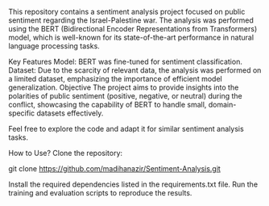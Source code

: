 This repository contains a sentiment analysis project focused on public sentiment regarding the Israel-Palestine war. The analysis was performed using the BERT (Bidirectional Encoder Representations from Transformers) model, which is well-known for its state-of-the-art performance in natural language processing tasks.

Key Features
Model: BERT was fine-tuned for sentiment classification.
Dataset: Due to the scarcity of relevant data, the analysis was performed on a limited dataset, emphasizing the importance of efficient model generalization.
Objective
The project aims to provide insights into the polarities of public sentiment (positive, negative, or neutral) during the conflict, showcasing the capability of BERT to handle small, domain-specific datasets effectively.

Feel free to explore the code and adapt it for similar sentiment analysis tasks.

How to Use?
Clone the repository:

git clone https://github.com/madihanazir/Sentiment-Analysis.git

Install the required dependencies listed in the requirements.txt file.
Run the training and evaluation scripts to reproduce the results.
